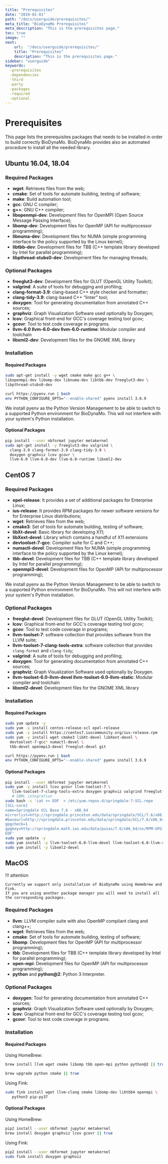 ```yaml
---
title: "Prerequisites"
date: "2019-01-01"
path: "/docs/userguide/prerequisites/"
meta_title: "BioDynaMo Prerequisites"
meta_description: "This is the prerequisites page."
toc: true
image: ""
next:
    url:  "/docs/userguide/prerequisites/"
    title: "Prerequisites"
    description: "This is the prerequisites page."
sidebar: "userguide"
keywords:
  -prerequisites
  -dependencies
  -third
  -party
  -packages
  -required
  -optional
---
```



# Prerequisites

This page lists the prerequisites packages that needs to be installed in order to build correctly BioDynaMo.
BioDynaMo provides also an automated procedure to install all the needed library.

## Ubuntu 16.04, 18.04

### Required Packages

  * **wget**: Retrieves files from the web;
  * **cmake**: Set of tools for automate building, testing of software;
  * **make**: Build automation tool;
  * **gcc**: GNU C compiler;
  * **g++**: GNU C++ compiler;
  * **libopenmpi-dev**: Development files for OpenMPI (Open Source Message Passing Interface);
  * **libomp-dev**: Development files for OpenMP (API for multiprocessor programming);
  * **libnuma-dev**: Development files for NUMA (simple programming interface to the policy supported by the Linux kernel);
  * **libtbb-dev**: Development files for TBB (C++ template library developed by Intel for parallel programming);
  * **libpthread-stubs0-dev**: Development files for managing threads;

### Optional Packages

  * **freeglut3-dev**: Development files for GLUT (OpenGL Utility Toolkit);
  * **valgrind**: A suite of tools for debugging and profiling;
  * **clang-format-3.9**: clang-based C++ style checker and formatter;
  * **clang-tidy-3.9**: clang-based C++ “linter” tool;
  * **doxygen**: Tool for generating documentation from annotated C++ sources;
  * **graphviz**: Graph Visualization Software used optionally by Doxygen;
  * **lcov**: Graphical front-end for GCC's coverage testing tool gcov;
  * **gcovr**: Tool to test code coverage in programs.
  * **llvm-6.0 llvm-6.0-dev llvm-6.0-runtime**: Modular compiler and toolchain
  * **libxml2-dev**: Development files for the GNOME XML library


### Installation

#### Required Packages
```bash
sudo apt-get install -y wget cmake make gcc g++ \
libopenmpi-dev libomp-dev libnuma-dev libtbb-dev freeglut3-dev \
libpthread-stubs0-dev

curl https://pyenv.run | bash
env PYTHON_CONFIGURE_OPTS="--enable-shared" pyenv install 3.6.9
```

We install pyenv as the Python Version Management to be able to switch
to a supported Python environment for BioDynaMo. This will not interfere with
your system's Python installation.

#### Optional Packages
```bash
pip install --user nbformat jupyter metakernel
sudo apt-get install -y freeglut3-dev valgrind \
  clang-3.9 clang-format-3.9 clang-tidy-3.9 \
  doxygen graphviz lcov gcovr \
  llvm-6.0 llvm-6.0-dev llvm-6.0-runtime libxml2-dev
```

## CentOS 7

### Required Packages

 * **epel-release**: It provides a set of additional packages for Enterprise Linux;
 * **ius-release**: It provides RPM packages for newer software versions for for Enterprise Linux distributions;
 * **wget**: Retrieves files from the web;
 * **cmake3**: Set of tools for automate building, testing of software;
 * **libXt-devel**: Basic library for developing X11;
 * **libXext-devel**: Library which contains a handful of X11 extensions
 * **devtoolset-7-gcc**: Compiler suite for C and C++;
 * **numactl-devel**: Development files for NUMA (simple programming interface to the policy supported by the Linux kernel);
 * **tbb-devel**: Development files for TBB (C++ template library developed by Intel for parallel programming);
 * **openmpi3-devel**: Development files for OpenMP (API for multiprocessor programming);

We install pyenv as the Python Version Management to be able to switch
to a supported Python environment for BioDynaMo. This will not interfere with
your system's Python installation.

### Optional Packages

 * **freeglut-devel**: Development files for GLUT (OpenGL Utility Toolkit);
 * **lcov**: Graphical front-end for GCC's coverage testing tool gcov;
 * **gcov**: Tool to test code coverage in programs;
 * **llvm-toolset-7**: software collection that provides software from the LLVM suite;
 * **llvm-toolset-7-clang-tools-extra**: software collection that provides `clang-format` and `clang-tidy`;
 * **valgrind**: A suite of tools for debugging and profiling;
 * **doxygen**: Tool for generating documentation from annotated C++ sources;
 * **graphviz**: Graph Visualization Software used optionally by Doxygen.
 * **llvm-toolset-6.0-llvm-devel llvm-toolset-6.0-llvm-static**: Modular compiler and toolchain
 * **libxml2-devel**: Development files for the GNOME XML library

### Installation

#### Required Packages
```bash
sudo yum update -y
sudo yum -y install centos-release-scl epel-release
sudo yum -y install https://centos7.iuscommunity.org/ius-release.rpm
sudo yum -y install wget cmake3 libXt-devel libXext-devel \
  devtoolset-7-gcc* numactl-devel \
  tbb-devel openmpi3-devel freeglut-devel git

curl https://pyenv.run | bash
env PYTHON_CONFIGURE_OPTS="--enable-shared" pyenv install 3.6.9
```
#### Optional Packages
```bash
pip install --user nbformat jupyter metakernel
sudo yum -y install lcov gcovr llvm-toolset-7 \
   llvm-toolset-7-clang-tools-extra doxygen graphviz valgrind freeglut-devel
   # SBML integration
sudo bash -c 'cat << EOF  > /etc/yum.repos.d/springdale-7-SCL.repo
[SCL-core]
name=Springdale SCL Base 7.6 - x86_64
mirrorlist=http://springdale.princeton.edu/data/springdale/SCL/7.6/x86_64/mirrorlist
#baseurl=http://springdale.princeton.edu/data/springdale/SCL/7.6/x86_64
gpgcheck=1
gpgkey=http://springdale.math.ias.edu/data/puias/7.6/x86_64/os/RPM-GPG-KEY-puias
EOF'
sudo yum update -y
sudo yum install -y llvm-toolset-6.0-llvm-devel llvm-toolset-6.0-llvm-static
sudo yum install -y libxml2-devel
```

## MacOS

!!! attention

    Currently we support only installation of BioDynaMo using Homebrew and Fink.
    If you are using another package manager you will need to install all
    the corresponding packages.

### Required Packages

 * **llvm**: LLVM compiler suite with also OpenMP compliant clang and clang++;
 * **wget**: Retrieves files from the web;
 * **cmake**: Set of tools for automate building, testing of software;
 * **libomp**: Development files for OpenMP (API for multiprocessor programming);
 * **tbb**: Development files for TBB (C++ template library developed by Intel for parallel programming);
 * **open-mpi**: Development files for OpenMP (API for multiprocessor programming);
 * **python** and **python@2**: Python 3 Interpreter.

### Optional Packages

 * **doxygen**: Tool for generating documentation from annotated C++ sources;
 * **graphviz**: Graph Visualization Software used optionally by Doxygen;
 * **lcov**: Graphical front-end for GCC's coverage testing tool gcov;
 * **gcovr**: Tool to test code coverage in programs.

### Installation

#### Required Packages

Using HomeBrew:

```bash
brew install llvm wget cmake libomp tbb open-mpi python python@2 || true

brew upgrade python cmake || true
```

Using Fink:

```bash
sudo fink install wget llvm-clang cmake libomp-dev libtbb4 openmpi \
   python3 pip-py37
```

#### Optional Packages

Using HomeBrew:

```bash
pip2 install --user nbformat jupyter metakernel
brew install doxygen graphviz lcov gcovr || true
```

Using Fink:

```bash
pip2 install --user nbformat jupyter metakernel
sudo fink install doxygen graphviz
```
